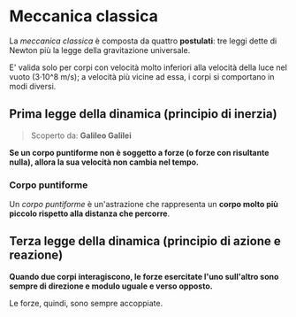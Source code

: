 # Meccanica classica

La _meccanica classica_ è composta da quattro **postulati**:
tre leggi dette di Newton più la legge della gravitazione universale.

E' valida solo per corpi con velocità molto inferiori alla velocità della luce nel vuoto (3·10^8 m/s); a velocità più vicine ad essa, i corpi si comportano in modi diversi. 

## Prima legge della dinamica (**principio di inerzia**)

> Scoperto da: **Galileo Galilei**

**Se un corpo puntiforme non è soggetto a forze (o forze con risultante nulla), allora la sua velocità non cambia nel tempo.**

### Corpo puntiforme

Un _corpo puntiforme_ è un'astrazione che rappresenta un **corpo molto più piccolo rispetto alla distanza che percorre**.

## Terza legge della dinamica (**principio di azione e reazione**)

**Quando due corpi interagiscono, le forze esercitate l'uno sull'altro sono sempre di direzione e modulo uguale e verso opposto.**

Le forze, quindi, sono sempre accoppiate.
